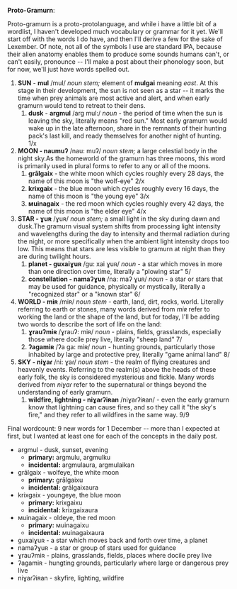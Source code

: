 **Proto-Gramurn**:

Proto-gramurn is a proto-protolanguage, and while i have a little bit of a wordlist, I haven't developed much vocabulary or grammar for it yet. We'll start off with the words I do have, and then I'll derive a few for the sake of Lexember. Of note, not all of the symbols I use are standard IPA, because their alien anatomy enables them to produce some sounds humans can't, or can't easily, pronounce -- I'll make a post about their phonology soon, but for now, we'll just have words spelled out.

1. **SUN** \- **mul** /mul/ *noun stem;* element of **mulgai** meaning *east*. At this stage in their development, the sun is not seen as a star -- it marks the time when prey animals are most active and alert, and when early gramurn would tend to retreat to their dens.
   1. **dusk** \- **argmul** /arg mul:/ *noun* \- the period of time when the sun is leaving the sky, literally means "red sun." Most early gramurn would wake up in the late afternoon, share in the remnants of their hunting pack's last kill, and ready themselves for another night of hunting. 1/x
2. **MOON - naumuʔ** /nau: muʔ/ *noun stem;* a large celestial body in the night sky.As the homeworld of the gramurn has three moons, this word is primarily used in plural forms to refer to any or all of the moons.
   1. **grālgaix** \- the white moon which cycles roughly every 28 days, the name of this moon is "the wolf-eye" 2/x
   2. **krixgaix** \- the blue moon which cycles roughly every 16 days, the name of this moon is "the young eye" 3/x
   3. **мuinagaix** \- the red moon which cycles roughly every 42 days, the name of this moon is "the elder eye" 4/x
3. **STAR - ɣuʀ** /ɣuʀ/ *noun stem;* a small light in the sky during dawn and dusk.The gramurn visual system shifts from processing light intensity and wavelengths during the day to intensity and thermal radiation during the night, or more specifically when the ambient light intensity drops too low. This means that stars are less visible to gramurn at night than they are during twilight hours.
   1. **planet - guxaiɣuʀ** /gu: xai ɣuʀ/ *noun* \- a star which moves in more than one direction over time, literally a "plowing star" 5/
   2. **constellation - namaʔɣuʀ** /na: maʔ ɣuʀ/ *noun* \- a star or stars that may be used for guidance, physically or mystically, literally a "recognized star" or a "known star" 6/
4. **WORLD - miʀ** /miʀ/ *noun stem* \- earth, land, dirt, rocks, world. Literally referring to earth or stones, many words derived from *miʀ* refer to working the land or the shape of the land, but for today, I'll be adding two words to describe the sort of life on the land:
   1. **ɣrauʔmiʀ** /ɣrauʔ: miʀ/ *noun* \- plains, fields, grasslands, especially those where docile prey live, literally "sheep land" 7/
   2. **ʔagamiʀ** /ʔa ga: miʀ/ *noun* \- hunting grounds, particularly those inhabited by large and protective prey, literally "game animal land" 8/
5. **SKY - niɣaɾ** /ni: ɣaɾ/ *noun stem* \- the realm of flying creatures and heavenly events. Referring to the realm(s) above the heads of these early folk, the sky is considered mysterious and fickle. Many words derived from *niɣaɾ* refer to the supernatural or things beyond the understanding of early gramurn.
   1. **wildfire, lightning - niɣaɾʔiʀan** /niɣaɾʔiʀan/ - even the early gramurn know that lightning can cause fires, and so they call it "the sky's fire," and they refer to all wildfires in the same way. 9/9

Final wordcount: 9 new words for 1 December -- more than I expected at first, but I wanted at least one for each of the concepts in the daily post.

+ argmul - dusk, sunset, evening
  + **primary:** argmulu, argmulku
  + **incidental:** argmulaura, argmulaikan
+ grālgaix - wolfeye, the white moon
  + **primary:** grālgaixu
  + **incidental:** grālgaixaura
+ krixgaix - youngeye, the blue moon
  + **primary:** krixgaixu
  + **incidental:** krixgaixaura
+ мuinagaix - oldeye, the red moon
  + **primary:** мuinagaixu
  + **incidental:** мuinagaixaura
+ guxaiɣuʀ - a star which moves back and forth over time, a planet
+ namaʔɣuʀ - a star or group of stars used for guidance
+ ɣrauʔmiʀ - plains, grasslands, fields, places where docile prey live
+ ʔagamiʀ - hungting grounds, particularly where large or dangerous prey live
+ niɣaɾʔiʀan - skyfire, lighting, wildfire
